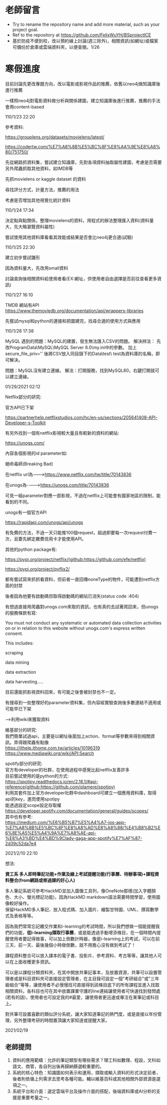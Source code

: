 # 老師留言
- Try to rename the repository name and add more material, such as your project goal.
- Ref to the repository at https://github.com/FelixWuYH/BSprojectICE
- 基於防疫不便到校，改以預約線上討論(週三除外)，相關資訊(如網址)或檔案可備份於倉庫或雲端資料夾，以便查閱。1/26
# 寒假進度
目前討論先更改專題方向，改以電影或影視作品的推薦，依舊以neo4j做知識庫後進行推薦

一樣照neo4j對電影資料做分析與關係建圖，建立知識庫後進行推薦，推薦的手法會用content-based


110/1/23  22:20

參考資料:

https://grouplens.org/datasets/movielens/latest/

https://codertw.com/%E7%A8%8B%E5%BC%8F%E8%AA%9E%E8%A8%80/751750/

先從網路抓資料集，嘗試建立知識庫，先對各項資料抽取屬性建圖，考慮是否需要另外爬蟲抓取其他資料，如IMDB等

先抓movielens or kaggle dataset 的資料

尋找評分方式，計量方法，推薦的用法

考慮是否增加其他視覺化統計資料

110/1/24  17:34


決定點與點關係，整理movielens的資料，用程式的辦法整理匯入資料(資料量大，先大略瀏覽資料屬性)

嘗試使用其他資料庫看看其效能或結果是否會比neo4j更合適(試驗)

110/1/25  22:30


建立初步嘗試雛形

因為資料量大，先改用small資料

討論查詢後相關資料給使用者看(EX:網址，供使用者自由選擇是否前往查看更多資訊)

110/1/27 16:10


TMDB 網站有API https://www.themoviedb.org/documentation/api/wrappers-libraries

先嘗試mysql和python的連接和把圖建完，找尋合適的使用方式與應用

110/1/28 17:38


MySQL
遇到的問題：MySQL的建置，發生無法匯入CSV的問題。
解決辨法：
先改ProgramData\MySQL\MySQL Server 8.0\my.ini中的參數。
加上secure_file_priv=''
後將CSV放入同目錄下的Data\test\ test為資料庫的名稱，即可解決。

問題：MySQL沒有建立連線。
解法：打開服務，找到MySQL80，右鍵打開就可以建立連線。

01/29/2021 02:12

  
  
  
Netflix部分的研究:  

官方API已下架  

https://partnerhelp.netflixstudios.com/hc/en-us/sections/205641408-API-Developer-s-Toolkit  

有另外找到一個有netflix影視較大量且有較新的資料的網站:  

https://unogs.com/  

內容各個影視的id parameter如:  

絕命毒師(Breaking Bad)  

在netflix url為--->https://www.netflix.com/tw/title/70143836  

在unogs為---->https://unogs.com/title/70143836  

可見一組parameter對應一部影視，不過在netflix上可能會有國家地區的限制，能看到的不同。  

unogs有一個官方API  

https://rapidapi.com/unogs/api/unogs  

有免費的方法，不過一天只能推100個request，超過即要每一次request付費一次，且要先綁定繳費信用卡才能使用API。  

其他的python package有:  

https://pypi.org/project/netflix/(github:https://github.com/efe/netflix)  

https://pypi.org/project/pyflix2/  

都有嘗試寫來抓抓看資料，但前者一直回傳noneType的物件，可能遭到netflix方面的封禁  

後者因為他要有啟動碼但取得啟動碼的網站已消失(status code :404)  

有想過直接用爬蟲對unogs.com來取的資訊，也有真的去試著爬回來，但unogs的服務條款有寫:  

You must not conduct any systematic or automated data collection activities on or in relation to this website without unogs.com's express written consent.  

This includes:  


scraping  

data mining  

data extraction  

data harvesting.....  

目前還能抓影視資料回來，有可能之後會被封禁也不一定。  


有搜尋到一些整理好的parameter資料集，但內容經實驗查詢後多數連結不適用或可能早已下架  

-->利用wiki來獲取資料  


維基部分的研究:  
我們簡單試過api，主要是以網址後面加上action、format等參數來得到相關資訊。弄得跟爬蟲有點像  
https://ithelp.ithome.com.tw/articles/10196319  
https://www.mediawiki.org/wiki/API:Search  


spotify部分的研究:  
官方有developer的社群，在使用過程中感覺比起netflix友善許多  
目前嘗試使用的是python的方式:  
https://spotipy.readthedocs.io/en/2.16.1/#api-reference(github:https://github.com/plamere/spotipy)  
利用其套件加上官方developer社群中dashboard可建立一個應用資料庫，取得api的key，進而使用spotipy  
能透過設定scope設定存取權  
https://developer.spotify.com/documentation/general/guides/scopes/  
其中也有參考:  
https://medium.com/%E6%B5%B7%E5%A4%A7-ios-app-%E7%A8%8B%E5%BC%8F%E8%A8%AD%E8%A8%88/%E4%B8%B2%E6%8E%A5%E5%A4%9A%E7%A8%AE-api-%E8%A3%BD%E4%BD%9Clady-gaga-app-spotify%E7%AF%87-2d39c52da7e4  


2021/2/10 22:10  
  
 想法:   

**資工系 多人即時筆記功能+作業及線上考試提醒功能(行事曆、待辦事項)+課程資料整合(from網路或修過課的好心人)**  

多人筆記系統可參考HackMD並加入圖像工具列，像OneNote那樣(加入字體顏色、大小、螢光標記功能)，因為HackMD markdown語法需要時間學習，使用圖像較好操作。  
保留HackMD多人筆記、放入程式碼、加入圖片、繪製甘特圖、UML、撰寫數學式及表格等等。  

因為我們常常忘記繳交作業和i-learning的考試時間，所以我們想做一個能提醒我們的功能，**從i-learning擷取行事曆**，或是能透過手動增添條目，在一個時間內提醒使用者要記得做事，可以加上倒數計時器，像是i-learning上的考試，可以在前三天、前一天、最後幾個小時做倒數，就不用擔心沒有做到考試了！  

課程資料整合可以放入課本的電子書、投影片、參考資料、考古等等，讓其他人可以在上面收穫更多資訊。  

可以是以課程分類資料夾，在其中開放共筆記事本，及放置資源，共筆可以設置管理者或是科目資料夾可直接設定管理者，在主目錄可設定一個"考研組合"或"三年級組合"等等，讓使用者不必慢慢找可直接得到該條目底下的所有課程並進入找取相關資料，各科目也可在其中放置課業守護的line連結讓使用者可快速找到發問處(若有的話)，使用者也可設定我的#最愛，讓使用者更迅速或專注在某筆記或科目上。  

對共筆可設置喜歡的類似評分系統，讓大家知道筆記的熱門度，或是直接以年份管理，另外整理考研的時間置頂讓大家知道或提醒大家。  

2021/02/19

## 老師提問
1. 資料的應用範疇：允許的筆記類型有哪些需求？理工科如數理、程設，文科如語文、商管，各自列出後再歸納篩選較重要的。
2. 系統的核心特色：知識圖如何表示和運用，擷取或輸入資料的形式決定前者，後者則依循上列需求去思考各種可能。輔以維基百科或其他相關外部資源是選項之一。
3. 系統平台和介面：選定雲端平台及操作介面的搭配，後端資料庫或AI分析的支援是重要考量之一。
